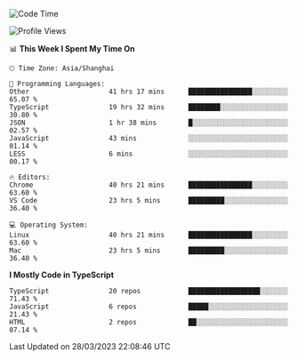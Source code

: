<!--START_SECTION:waka-->
![Code Time](http://img.shields.io/badge/Code%20Time-4%2C142%20hrs%204%20mins-blue)

![Profile Views](http://img.shields.io/badge/Profile%20Views-1-blue)

📊 **This Week I Spent My Time On** 

```text
🕑︎ Time Zone: Asia/Shanghai

💬 Programming Languages: 
Other                    41 hrs 17 mins      ████████████████░░░░░░░░░   65.07 % 
TypeScript               19 hrs 32 mins      ████████░░░░░░░░░░░░░░░░░   30.80 % 
JSON                     1 hr 38 mins        █░░░░░░░░░░░░░░░░░░░░░░░░   02.57 % 
JavaScript               43 mins             ░░░░░░░░░░░░░░░░░░░░░░░░░   01.14 % 
LESS                     6 mins              ░░░░░░░░░░░░░░░░░░░░░░░░░   00.17 % 

🔥 Editors: 
Chrome                   40 hrs 21 mins      ████████████████░░░░░░░░░   63.60 % 
VS Code                  23 hrs 5 mins       █████████░░░░░░░░░░░░░░░░   36.40 % 

💻 Operating System: 
Linux                    40 hrs 21 mins      ████████████████░░░░░░░░░   63.60 % 
Mac                      23 hrs 5 mins       █████████░░░░░░░░░░░░░░░░   36.40 % 
```

**I Mostly Code in TypeScript** 

```text
TypeScript               20 repos            ██████████████████░░░░░░░   71.43 % 
JavaScript               6 repos             █████░░░░░░░░░░░░░░░░░░░░   21.43 % 
HTML                     2 repos             ██░░░░░░░░░░░░░░░░░░░░░░░   07.14 % 
```




 Last Updated on 28/03/2023 22:08:46 UTC
<!--END_SECTION:waka-->
